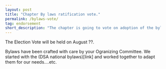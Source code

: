 ```yaml
---
layout: post 
title: "Chapter By laws ratification vote."
permalink: /bylaws-vote/
tag: endorsement
short_description: "The chapter is going to vote on adoption of the bylaws in August"
---
```


The Election Vote will be held on August ??. 

Bylaws have been crafted with care by your Ogranizing Committee. We started with the (DSA national bylaws)[link] and worked together to adapt them for our needs....etc. 